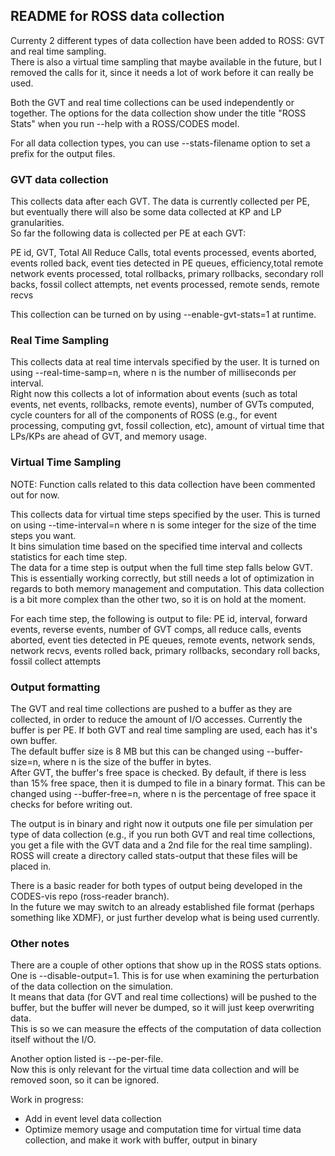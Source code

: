 ## README for ROSS data collection

Currenty 2 different types of data collection have been added to ROSS: GVT and real time sampling.  
There is also a virtual time sampling that maybe available in the future, but I removed the calls
for it, since it needs a lot of work before it can really be used. 

Both the GVT and real time collections can be used independently or together.  The options for 
the data collection show under the title "ROSS Stats" when you run --help with a ROSS/CODES model.

For all data collection types, you can use --stats-filename option to set a prefix for the output files.  

### GVT data collection
This collects data after each GVT. The data is currently collected per PE, but eventually there 
will also be some data collected at KP and LP granularities.  
So far the following data is collected per PE at each GVT:

PE id, GVT, Total All Reduce Calls, total events processed, events aborted, events rolled back, 
event ties detected in PE queues, efficiency,total remote network events processed, total rollbacks, 
primary rollbacks, secondary roll backs, fossil collect attempts, net events processed, 
remote sends, remote recvs

This collection can be turned on by using --enable-gvt-stats=1 at runtime.

### Real Time Sampling
This collects data at real time intervals specified by the user.  It is turned on using 
--real-time-samp=n, where n is the number of milliseconds per interval.  
Right now this collects a lot of information about events (such as total events, net events, 
rollbacks, remote events), number of GVTs computed, cycle counters for all of the components 
of ROSS (e.g., for event processing, computing gvt, fossil collection, etc), 
amount of virtual time that LPs/KPs are ahead of GVT, and memory usage.  

### Virtual Time Sampling
NOTE: Function calls related to this data collection have been commented out for now.

This collects data for virtual time steps specified by the user.  This is turned on using 
--time-interval=n where n is some integer for the size of the time steps you want.  
It bins simulation time based on the specified time interval and collects statistics for each time step.  
The data for a time step is output when the full time step falls below GVT. 
This is essentially working correctly, but still needs a lot of optimization in regards to both memory 
management and computation. This data collection is a bit more complex than the other two, 
so it is on hold at the moment.  

For each time step, the following is output to file:
PE id, interval, forward events, reverse events, number of GVT comps, all reduce calls, events aborted, 
event ties detected in PE queues, remote events, network sends, network recvs, events rolled back, 
primary rollbacks, secondary roll backs, fossil collect attempts

### Output formatting
The GVT and real time collections are pushed to a buffer as they are collected, in order to reduce 
the amount of I/O accesses.  Currently the buffer is per PE.  If both GVT and real time sampling
are used, each has it's own buffer.  
The default buffer size is 8 MB but this can be changed using --buffer-size=n, where n is the size 
of the buffer in bytes.  
After GVT, the buffer's free space is checked.  By default, if there is less than 15% free space, 
then it is dumped to file in a binary format.  This can be changed using --buffer-free=n, where n 
is the percentage of free space it checks for before writing out.  

The output is in binary and right now it outputs one file per simulation per type of data collection 
(e.g., if you run both GVT and real time collections, you get a file with the GVT data and a 2nd file
for the real time sampling). ROSS will create a directory called stats-output that these files will be
placed in.

There is a basic reader for both types of output being developed in the 
CODES-vis repo (ross-reader branch).  
In the future we may switch to an already established file format (perhaps something like XDMF), 
or just further develop what is being used currently.  

### Other notes
There are a couple of other options that show up in the ROSS stats options.
One is --disable-output=1.  This is for use when examining the perturbation of the data collection 
on the simulation.  
It means that data (for GVT and real time collections) will be pushed to the buffer, but the buffer 
will never be dumped, so it will just keep overwriting data.  
This is so we can measure the effects of the computation of data collection itself without the I/O.

Another option listed is --pe-per-file.  
Now this is only relevant for the virtual time data collection and will be removed soon, 
so it can be ignored.  

Work in progress:
- Add in event level data collection
- Optimize memory usage and computation time for virtual time data collection, and make it work with buffer, output in binary

